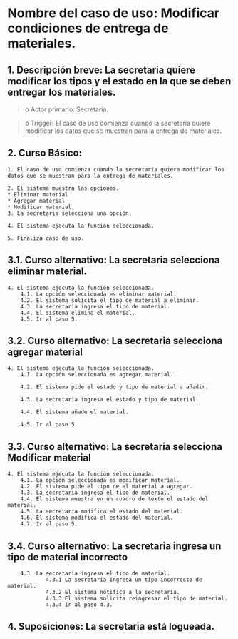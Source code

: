 # Nombre del caso de uso: Modificar condiciones de entrega de materiales.


## 1. Descripción breve: La secretaria quiere modificar los tipos y el estado en la que se deben entregar los materiales.


>o Actor primario: Secretaria.


>o Trigger: El caso de uso comienza cuando la secretaria quiere modificar los datos que se muestran para la entrega de materiales.


## 2. Curso Básico:


	1. El caso de uso comienza cuando la secretaria quiere modificar los datos que se muestran para la entrega de materiales.

	2. El sistema muestra las opciones.
	* Eliminar material
	* Agregar material
	* Modificar material
	3. La secretaria selecciona una opción.

	4. El sistema ejecuta la función seleccionada.

	5. Finaliza caso de uso.


## 3.1. Curso alternativo: La secretaria selecciona eliminar material.


	4. El sistema ejecuta la función seleccionada.
   		4.1. La opción seleccionada es eliminar material.
  		4.2. El sistema solicita el tipo de material a eliminar.
  		4.3. La secretaria ingresa el tipo de material.
   		4.4. El sistema elimina el material.
   		4.5. Ir al paso 5.


## 3.2. Curso alternativo: La secretaria selecciona agregar material


	4. El sistema ejecuta la función seleccionada.
   		4.1. La opción seleccionada es agregar material.

   		4.2. El sistema pide el estado y tipo de material a añadir.

   		4.3. La secretaria ingresa el estado y tipo de material.

   		4.4. El sistema añade el material.

   		4.5. Ir al paso 5.


## 3.3. Curso alternativo: La secretaria selecciona Modificar material


	4. El sistema ejecuta la función seleccionada.
   		4.1. La opción seleccionada es modificar material.
   		4.2. El sistema pide el tipo de el material a agregar.
  		4.3. La secretaria ingresa el tipo de material.
   		4.4. El sistema muestra en un cuadro de texto el estado del material.
  		4.5. La secretaria modifica el estado del material.
  		4.6. El sistema modifica el estado del material.
  		4.7. Ir al paso 5.


## 3.4. Curso alternativo: La secretaria ingresa un tipo de material incorrecto
        
        4.3  La secretaria ingresa el tipo de material.
                4.3.1 La secretaria ingresa un tipo incorrecto de material.
                4.3.2 El sistema notifica a la secretaria.
                4.3.3 El sistema solicita reingresar el tipo de material.
                4.3.4 Ir al paso 4.3.


## 4. Suposiciones: La secretaria está logueada.
